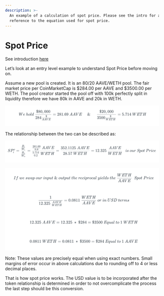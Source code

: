```yaml
---
description: >-
  An example of a calculation of spot price. Please see the intro for a
  reference to the equation used for spot price.
---
```


# Spot Price

See introduction [here](./)

Let’s look at an entry level example to understand Spot Price before moving on.

Assume a new pool is created. It is an 80/20 AAVE/WETH pool. The fair market price per CoinMarketCap is $284.00 per AAVE and $3500.00 per WETH. The pool creator started the pool off with 100k perfectly split in liquidity therefore we have 80k in AAVE and 20k in WETH.

![](<../../../.gitbook/assets/Screen Shot 2022-04-01 at 7.44.59 PM.png>)

The relationship between the two can be described as:

![](<../../../.gitbook/assets/Screen Shot 2022-04-01 at 7.45.29 PM.png>)

![](<../../../.gitbook/assets/Screen Shot 2022-04-01 at 7.46.16 PM.png>)

Note: These values are precisely equal when using exact numbers. Small margins of error occur in above calculations due to rounding off to 4 or less decimal places.

That is how spot price works. The USD value is to be incorporated after the token relationship is determined in order to not overcomplicate the process the last step should be this conversion.
